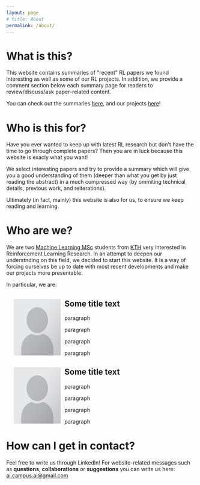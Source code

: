 ```yaml
---
layout: page
# title: About
permalink: /about/
---
```


# What is this?

This website contains summaries of "recent" RL papers we found interesting as well as some of our RL projects.
In addition, we provide a comment section below each summary page for readers to review/discuss/ask paper-related content.

You can check out the summaries [here](papers.md), and our projects [here](projects.md)!

# Who is this for?

Have you ever wanted to keep up with latest RL research but don't have the time to go through complete papers?
Then you are in luck because this website is exacly what you want!

We select interesting papers and try to provide a summary which will give you a good understanding of them (deeper than what you get by just reading the abstract) in a much compressed way (by ommiting technical details, previous work, and reiterations).

Ultimately (in fact, mainly) this website is also for us, to ensure we keep reading and learning.

# Who are we?

We are two [Machine Learning MSc](https://www.kth.se/en/studies/master/machinelearning/description-1.48533) students from [KTH](https://www.kth.se/en) very interested in Reinforcement Learning Research.
In an attempt to deepen our understnding on this field, we decided to start this website.
It is a way of forcing ourselves be up to date with most recent developments and make our projects more presentable.

In particular, we are:

<div style="clear: both;">
  <div style="float: left; margin-right 1em;">
    <img src="/assets/images/about/placeholder.png" height="150" width="125" margin-right="10" margin-left="10">
  </div>
  <div>
      <style>
        div {
        margin-right: 10px;
        margin-left: 10px;
        }
    </style>
    <h2>Some title text</h2>
    <p>paragraph</p>
    <p>paragraph</p>
    <p>paragraph</p>
    <p>paragraph</p>
  </div>
</div>

<div style="clear: both;">
  <div style="float: left; margin-right 1em;">
    <img src="/assets/images/about/placeholder.png" height="150" width="125" margin-right="10" margin-left="10">
  </div>
  <div>
      <style>
        div {
        margin-right: 10px;
        margin-left: 10px;
        }
    </style>
    <h2>Some title text</h2>
    <p>paragraph</p>
    <p>paragraph</p>
    <p>paragraph</p>
    <p>paragraph</p>
  </div>
</div>


# How can I get in contact?

Feel free to write us through LinkedIn!
For website-related messages such as __questions__, __collaborations__ or __suggestions__ you can write us here: [ai.campus.ai@gmail.com](mailto:ai.campus.ai@gmail.com)